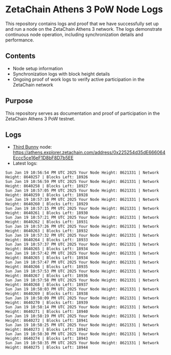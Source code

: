 # ZetaChain Athens 3 PoW Node Logs
This repository contains logs and proof that we have successfully set up and run a node on the ZetaChain Athens 3 network. The logs demonstrate continuous node operation, including synchronization details and performance.

## Contents
- Node setup information
- Synchronization logs with block height details
- Ongoing proof of work logs to verify active participation in the ZetaChain network

## Purpose
This repository serves as documentation and proof of participation in the ZetaChain Athens 3 PoW testnet.

## Logs

- [Third Bunny](https://thirdbunny.xyz/) node: https://athens.explorer.zetachain.com/address/0x225254d35dE666064Eccc5ce16eF1D8bF8D7b5EE
- Latest logs:
```
Sun Jan 19 10:56:54 PM UTC 2025 Your Node Height: 8621331 | Network Height: 8640257 | Blocks Left: 18926
Sun Jan 19 10:56:59 PM UTC 2025 Your Node Height: 8621331 | Network Height: 8640258 | Blocks Left: 18927
Sun Jan 19 10:57:05 PM UTC 2025 Your Node Height: 8621331 | Network Height: 8640259 | Blocks Left: 18928
Sun Jan 19 10:57:10 PM UTC 2025 Your Node Height: 8621331 | Network Height: 8640260 | Blocks Left: 18929
Sun Jan 19 10:57:15 PM UTC 2025 Your Node Height: 8621331 | Network Height: 8640261 | Blocks Left: 18930
Sun Jan 19 10:57:21 PM UTC 2025 Your Node Height: 8621331 | Network Height: 8640262 | Blocks Left: 18931
Sun Jan 19 10:57:26 PM UTC 2025 Your Node Height: 8621331 | Network Height: 8640263 | Blocks Left: 18932
Sun Jan 19 10:57:32 PM UTC 2025 Your Node Height: 8621331 | Network Height: 8640264 | Blocks Left: 18933
Sun Jan 19 10:57:37 PM UTC 2025 Your Node Height: 8621331 | Network Height: 8640265 | Blocks Left: 18934
Sun Jan 19 10:57:42 PM UTC 2025 Your Node Height: 8621331 | Network Height: 8640265 | Blocks Left: 18934
Sun Jan 19 10:57:47 PM UTC 2025 Your Node Height: 8621331 | Network Height: 8640266 | Blocks Left: 18935
Sun Jan 19 10:57:53 PM UTC 2025 Your Node Height: 8621331 | Network Height: 8640267 | Blocks Left: 18936
Sun Jan 19 10:57:58 PM UTC 2025 Your Node Height: 8621331 | Network Height: 8640268 | Blocks Left: 18937
Sun Jan 19 10:58:03 PM UTC 2025 Your Node Height: 8621331 | Network Height: 8640269 | Blocks Left: 18938
Sun Jan 19 10:58:09 PM UTC 2025 Your Node Height: 8621331 | Network Height: 8640270 | Blocks Left: 18939
Sun Jan 19 10:58:14 PM UTC 2025 Your Node Height: 8621331 | Network Height: 8640271 | Blocks Left: 18940
Sun Jan 19 10:58:19 PM UTC 2025 Your Node Height: 8621331 | Network Height: 8640272 | Blocks Left: 18941
Sun Jan 19 10:58:25 PM UTC 2025 Your Node Height: 8621331 | Network Height: 8640273 | Blocks Left: 18942
Sun Jan 19 10:58:30 PM UTC 2025 Your Node Height: 8621331 | Network Height: 8640274 | Blocks Left: 18943
Sun Jan 19 10:58:35 PM UTC 2025 Your Node Height: 8621331 | Network Height: 8640275 | Blocks Left: 18944
```
